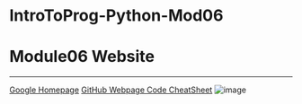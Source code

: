 # IntroToProg-Python-Mod06

# Module06 Website
---
[Google Homepage](https://www.google.com "Google's Homepage")
[GitHub Webpage Code CheatSheet](https://github.com/adam-p/markdown-here/wiki/Markdown-Cheatsheet)
![image](https://github.com/mquiroz1/IntroToProg-Python-Mod06/assets/37002060/2aaede3c-7cad-4d50-bc2f-a1f747af294c)
